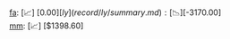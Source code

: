 [fa](record/fa/summary.md): [📈] [$0.00]  
[ly](record/ly/summary.md): [📉] [$-3170.00]  
[mm](record/mm/summary.md): [📈] [$1398.60]  
